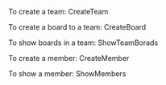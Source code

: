 To create a team: CreateTeam <name>

To create a board to a team: CreateBoard <board name> <team name>

To show boards in a team: ShowTeamBorads <team name>

To create a member: CreateMember <name>

To show a member: ShowMembers


